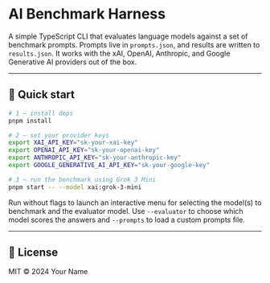 # AI Benchmark Harness

A simple TypeScript CLI that evaluates language models against a set of benchmark prompts. Prompts live in `prompts.json`, and results are written to `results.json`.
It works with the xAI, OpenAI, Anthropic, and Google Generative AI providers out of the box.

---

## 🚀 Quick start

```bash
# 1 – install deps
pnpm install

# 2 – set your provider keys
export XAI_API_KEY="sk-your-xai-key"
export OPENAI_API_KEY="sk-your-openai-key"
export ANTHROPIC_API_KEY="sk-your-anthropic-key"
export GOOGLE_GENERATIVE_AI_API_KEY="sk-your-google-key"

# 3 – run the benchmark using Grok 3 Mini
pnpm start -- --model xai:grok-3-mini
```

Run without flags to launch an interactive menu for selecting the model(s) to benchmark and the evaluator model. Use `--evaluator` to choose which model scores the answers and `--prompts` to load a custom prompts file.

---

## 📄 License

MIT © 2024 Your Name

